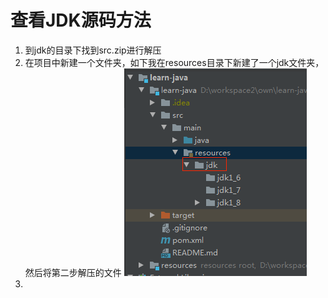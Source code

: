 # 查看JDK源码方法
1. 到jdk的目录下找到src.zip进行解压
2. 在项目中新建一个文件夹，如下我在resources目录下新建了一个jdk文件夹，然后将第二步解压的文件
![title](https://raw.githubusercontent.com/pallcard/noteImg/master/noteImg/2020/03/25/1585147176905-1585147177052.png)
3.  